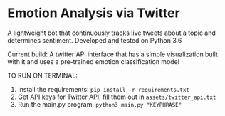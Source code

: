 # Emotion Analysis via Twitter
A lightweight bot that continuously tracks live tweets about a topic and determines sentiment. Developed and tested on Python 3.6

Current build: A twitter API interface that has a simple visualization built with it and uses a pre-trained emotion classification model

TO RUN ON TERMINAL:
1. Install the requirements: `pip install -r requirements.txt`
2. Get API keys for Twitter API, fill them out in `assets/twitter_api.txt`
3. Run the main.py program: `python3 main.py "KEYPHRASE"`
